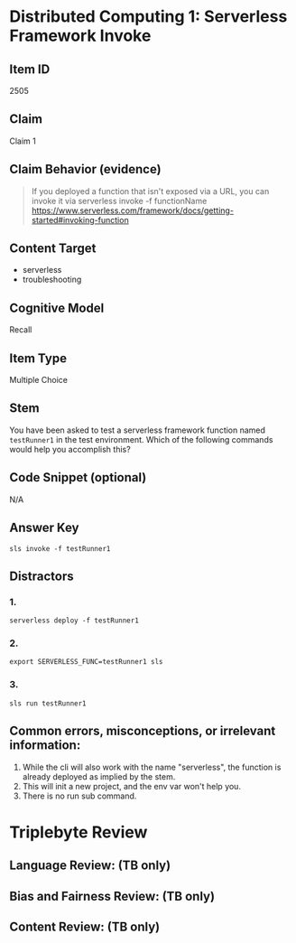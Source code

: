 # Distributed Computing 1: Serverless Framework Invoke

## Item ID
2505

## Claim
Claim 1

## Claim Behavior (evidence)
> If you deployed a function that isn't exposed via a URL, you can invoke it via
> serverless invoke -f functionName
> https://www.serverless.com/framework/docs/getting-started#invoking-function

## Content Target
- serverless
- troubleshooting

## Cognitive Model
Recall

## Item Type
Multiple Choice

## Stem
You have been asked to test a serverless framework function named `testRunner1` in the test environment. Which of the following commands would help you accomplish this?

## Code Snippet (optional)
N/A

## Answer Key
`sls invoke -f testRunner1`

## Distractors
### 1.
`serverless deploy -f testRunner1`

### 2.
`export SERVERLESS_FUNC=testRunner1 sls`

### 3.
`sls run testRunner1`

## Common errors, misconceptions, or irrelevant information:
1. While the cli will also work with the name "serverless", the function is already deployed as implied by the stem.
2. This will init a new project, and the env var won't help you.
3. There is no run sub command.

# Triplebyte Review

## Language Review: (TB only)

## Bias and Fairness Review: (TB only)

## Content Review: (TB only)

